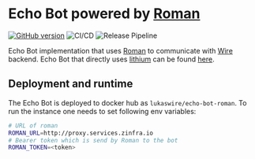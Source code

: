 # Echo Bot powered by [Roman](https://github.com/dkovacevic/roman)
[![GitHub version](https://badge.fury.io/gh/wireapp%2Fecho-bot-roman.svg)](https://badge.fury.io/gh/wireapp%2Fecho-bot-roman)
![CI/CD](https://github.com/wireapp/echo-bot-roman/workflows/CI/CD/badge.svg)
![Release Pipeline](https://github.com/wireapp/echo-bot-roman/workflows/Release%20Pipeline/badge.svg)

Echo Bot implementation that uses [Roman](https://github.com/dkovacevic/roman) to communicate with [Wire](https://wire.com/en/) backend.
Echo Bot that directly uses [lithium](https://github.com/wireapp/lithium) can be found [here](https://github.com/wireapp/echo-bot). 

## Deployment and runtime
The Echo Bot is deployed to docker hub as `lukaswire/echo-bot-roman`. 
To run the instance one needs to set following env variables:
```bash
# URL of roman
ROMAN_URL=http://proxy.services.zinfra.io
# Bearer token which is send by Roman to the bot
ROMAN_TOKEN=<token> 
```

